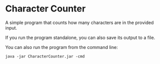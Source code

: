 # Character Counter
A simple program that counts how many characters are in the provided input.

If you run the program standalone, you can also save its output to a file.

You can also run the program from the command line:
```
java -jar CharacterCounter.jar -cmd
```